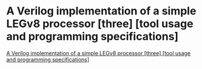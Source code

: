 # A Verilog implementation of a simple LEGv8 processor [three] [tool usage and programming specifications]
[A Verilog implementation of a simple LEGv8 processor [three] [tool usage and programming specifications]](https://aiwithcloud.com/2022/09/15/a_verilog_implementation_of_a_simple_legv8_processor_three_tool_usage_and_programming_specifications/)